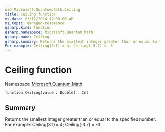 ```yaml
---
uid Microsoft.Quantum.Math.Ceiling
title: Ceiling function
ms.date: 02/12/2024 12:00:00 AM
ms.topic: managed-reference
qsharp.kind: function
qsharp.namespace: Microsoft.Quantum.Math
qsharp.name: Ceiling
qsharp.summary: Returns the smallest integer greater than or equal to the specified number.
For example: Ceiling(3.1) = 4; Ceiling(-3.7) = -3
---
```


# Ceiling function

Namespace: [Microsoft.Quantum.Math](xref:Microsoft.Quantum.Math)

```qsharp
function Ceiling(value : Double) : Int
```

## Summary
Returns the smallest integer greater than or equal to the specified number.
For example: Ceiling(3.1) = 4; Ceiling(-3.7) = -3

